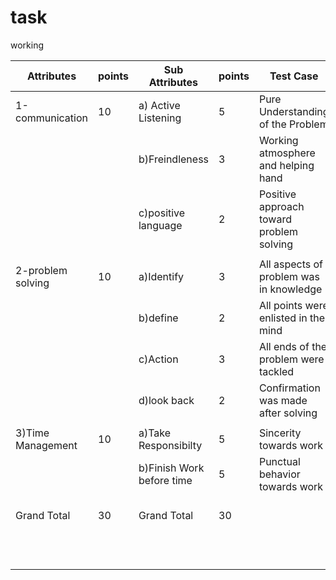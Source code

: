# task
working

| Attributes        | points | Sub Attributes            | points |            Test Case                     | ICICI Service        | ICICI Points | SBI Service         | SBI Points |
| ----------------- | ------ | ------------------------- | ------ | ---------------------------------------- | -------------------- | ------------ | ------------------- | ---------- |
| 1-communication   | 10     | a) Active Listening       | 5      | Pure Understanding of the Problem        | yes                  | 4            | no                  | 2          |
|                   |        | b)Freindleness            | 3      | Working atmosphere and helping hand      | yes                  | 3            | no                  | 1          |
|                   |        | c)positive language       | 2      | Positive approach toward problem solving | yes                  | 2            | Little Bit          | 1          |
|                   |        |                           |        |                                          |                      |              |                     |            |
| 2-problem solving | 10     | a)Identify                | 3      | All aspects of problem was in knowledge  | yes                  | 3            | No                  | 1          |
|                   |        | b)define                  | 2      | All points were enlisted in the mind     | yes                  | 1            | No                  | 1          |
|                   |        | c)Action                  | 3      | All ends of the problem were tackled     | yes                  | 3            | No                  | 1          |
|                   |        | d)look back               | 2      | Confirmation was made after solving      | yes                  | 1            | No                  | 1          |
|                   |        |                           |        |                                          |                      |              |                     |            |
| 3)Time Management | 10     | a)Take Responsibilty      | 5      | Sincerity towards work                   | yes                  | 4            | Little Bit          | 2          |
|                   |        | b)Finish Work before time | 5      | Punctual behavior towards work           | yes                  | 5            | No                  | 2          |
|    Grand Total    | 30     |         Grand Total       | 30     |                                          | Above 20 out of 30   | 27           | Below 20 out of 30  | 12         |
|                   |        |                           |        |                                          |         Good Service |              |         Bad Service |            |
|                   |        |                           |        |                                          |                      |              |                     |            |
